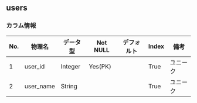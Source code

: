 ## users

### カラム情報
| No. | 物理名 | データ型 | Not NULL | デフォルト | Index | 備考 |  
| --- | --- | --- | --- | --- | --- | --- |
| 1 | user_id | Integer | Yes(PK) | | True | ユニーク
| 2 | user_name | String | | | True | ユニーク